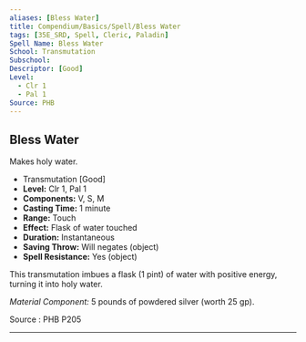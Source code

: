 ```yaml
---
aliases: [Bless Water]
title: Compendium/Basics/Spell/Bless Water
tags: [35E_SRD, Spell, Cleric, Paladin]
Spell Name: Bless Water
School: Transmutation
Subschool: 
Descriptor: [Good]
Level:
  - Clr 1
  - Pal 1
Source: PHB
---
```



## Bless Water

Makes holy water.

*   Transmutation [Good]
*   **Level:** Clr 1, Pal 1
*   **Components:** V, S, M
*   **Casting Time:** 1 minute
*   **Range:** Touch
*   **Effect:** Flask of water touched
*   **Duration:** Instantaneous
*   **Saving Throw:** Will negates (object)
*   **Spell Resistance:** Yes (object)

<p>This transmutation imbues a flask (1 pint) of water with positive energy, turning it into holy water.</p><p><i>Material Component:</i> 5 pounds of powdered silver (worth 25 gp).</p>

Source : PHB P205

---
